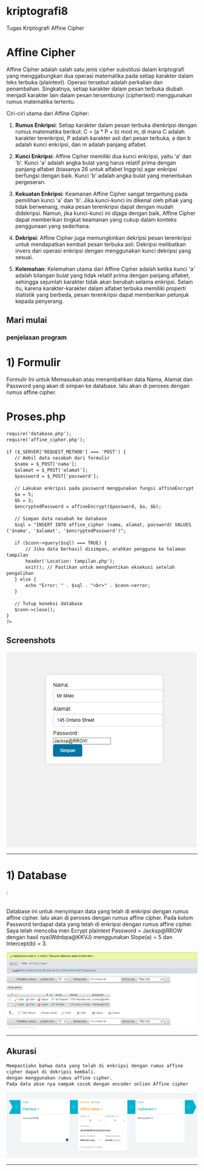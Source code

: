 # kriptografi8
 Tugas Kriptografi Affine Cipher

 # Affine Cipher

Affine Cipher adalah salah satu jenis cipher substitusi dalam kriptografi yang menggabungkan dua operasi matematika pada setiap karakter dalam teks terbuka (plaintext). Operasi tersebut adalah perkalian dan penambahan. Singkatnya, setiap karakter dalam pesan terbuka diubah menjadi karakter lain dalam pesan tersembunyi (ciphertext) menggunakan rumus matematika tertentu.

Ciri-ciri utama dari Affine Cipher:

1. **Rumus Enkripsi**: Setiap karakter dalam pesan terbuka dienkripsi dengan rumus matematika berikut: C = (a * P + b) mod m, di mana C adalah karakter terenkripsi, P adalah karakter asli dari pesan terbuka, a dan b adalah kunci enkripsi, dan m adalah panjang alfabet.

2. **Kunci Enkripsi**: Affine Cipher memiliki dua kunci enkripsi, yaitu 'a' dan 'b'. Kunci 'a' adalah angka bulat yang harus relatif prima dengan panjang alfabet (biasanya 26 untuk alfabet Inggris) agar enkripsi berfungsi dengan baik. Kunci 'b' adalah angka bulat yang menentukan pergeseran.

3. **Kekuatan Enkripsi**: Keamanan Affine Cipher sangat tergantung pada pemilihan kunci 'a' dan 'b'. Jika kunci-kunci ini dikenal oleh pihak yang tidak berwenang, maka pesan terenkripsi dapat dengan mudah didekripsi. Namun, jika kunci-kunci ini dijaga dengan baik, Affine Cipher dapat memberikan tingkat keamanan yang cukup dalam konteks penggunaan yang sederhana.

4. **Dekripsi**: Affine Cipher juga memungkinkan dekripsi pesan terenkripsi untuk mendapatkan kembali pesan terbuka asli. Dekripsi melibatkan invers dari operasi enkripsi dengan menggunakan kunci dekripsi yang sesuai.

5. **Kelemahan**: Kelemahan utama dari Affine Cipher adalah ketika kunci 'a' adalah bilangan bulat yang tidak relatif prima dengan panjang alfabet, sehingga sejumlah karakter tidak akan berubah selama enkripsi. Selain itu, karena karakter-karakter dalam alfabet terbuka memiliki properti statistik yang berbeda, pesan terenkripsi dapat memberikan petunjuk kepada penyerang.



## Mari mulai
### penjelasan program

# 1) Formulir

 Formulir Ini untuk Memasukan atau menambahkan data Nama, Alamat dan Password yang akan di simpan ke database.
 lalu akan di peroses dengan rumus affine cipher.

 # Proses.php
 ```<?php
require('database.php');
require('affine_cipher.php');

if ($_SERVER['REQUEST_METHOD'] === 'POST') {
    // Ambil data nasabah dari formulir
    $nama = $_POST['nama'];
    $alamat = $_POST['alamat'];
    $password = $_POST['password'];

    // Lakukan enkripsi pada password menggunakan fungsi affineEncrypt
    $a = 5;
    $b = 3;
    $encryptedPassword = affineEncrypt($password, $a, $b);

    // Simpan data nasabah ke database
    $sql = "INSERT INTO affine_cipher (nama, alamat, password) VALUES ('$nama', '$alamat', '$encryptedPassword')";

    if ($conn->query($sql) === TRUE) {
        // Jika data berhasil disimpan, arahkan pengguna ke halaman tampilan
        header('Location: tampilan.php');
        exit(); // Pastikan untuk menghentikan eksekusi setelah pengalihan
    } else {
        echo "Error: " . $sql . "<br>" . $conn->error;
    }

    // Tutup koneksi database
    $conn->close();
}
?> 
```

  
## Screenshots

![ register](https://github.com/azizuldz/Kriptografi8/blob/main/Screenshots/form.PNG)


---------------------------------------------------------------
# 1) Database
######  :
  Database ini untuk menyimpan data yang telah di enkripsi dengan rumus affine cipher.
  lalu akan di peroses dengan rumus affine cipher.
  Pada kolom Password terdapat data yang telah di enkripsi dengan rumus affine cipher.
  Saya telah mencoba men Ecrypt plaintext Password = Jacksp@RROW dengan hasil nya(Wdnbpa@KKVJ) 
  menggunakan Slope(a) = 5 dan Intercept(b) = 3.

![ database](https://github.com/azizuldz/Kriptografi8/blob/main/Screenshots/db.PNG)




---------------------------------------------------------------
 ## Akurasi
    Mempastiakn bahwa data yang telah di enkripsi dengan rumus affine cipher dapat di dekripsi kembali.
    dengan menggunakan rumus affine cipher.
    Pada data abse nya nampak cocok dengan encoder onlien Affine cipher 

![ Affine](https://github.com/azizuldz/Kriptografi8/blob/main/Screenshots/affine.PNG)

---------------------------------------------------------------


